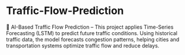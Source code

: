 # Traffic-Flow-Prediction
🚦 AI-Based Traffic Flow Prediction – This project applies Time-Series Forecasting (LSTM) to predict future traffic conditions. Using historical traffic data, the model forecasts congestion patterns, helping cities and transportation systems optimize traffic flow and reduce delays.
